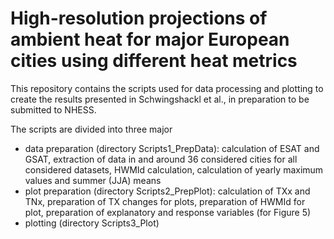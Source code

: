 # High-resolution projections of ambient heat for major European cities using different heat metrics

This repository contains the scripts used for data processing and plotting to create the results presented in Schwingshackl et al., in preparation to be submitted to NHESS.

The scripts are divided into three major 
- data preparation (directory Scripts1_PrepData): calculation of ESAT and GSAT, extraction of data in and around 36 considered cities for all considered datasets, HWMId calculation, calculation of yearly maximum values and summer (JJA) means
- plot preparation (directory Scripts2_PrepPlot): calculation of TXx and TNx, preparation of TX changes for plots, preparation of HWMId for plot, preparation of explanatory and response variables (for Figure 5) 
- plotting (directory Scripts3_Plot)
